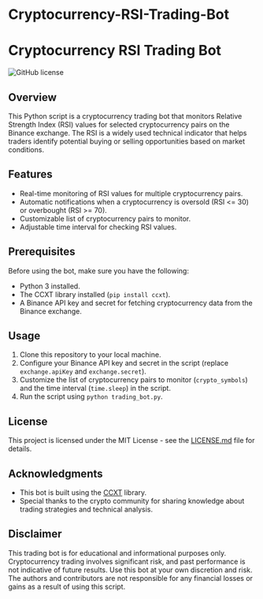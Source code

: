 # Cryptocurrency-RSI-Trading-Bot
# Cryptocurrency RSI Trading Bot

![GitHub license](https://img.shields.io/badge/license-MIT-blue.svg)

## Overview

This Python script is a cryptocurrency trading bot that monitors Relative Strength Index (RSI) values for selected cryptocurrency pairs on the Binance exchange. The RSI is a widely used technical indicator that helps traders identify potential buying or selling opportunities based on market conditions.

## Features

- Real-time monitoring of RSI values for multiple cryptocurrency pairs.
- Automatic notifications when a cryptocurrency is oversold (RSI <= 30) or overbought (RSI >= 70).
- Customizable list of cryptocurrency pairs to monitor.
- Adjustable time interval for checking RSI values.

## Prerequisites

Before using the bot, make sure you have the following:

- Python 3 installed.
- The CCXT library installed (`pip install ccxt`).
- A Binance API key and secret for fetching cryptocurrency data from the Binance exchange.

## Usage

1. Clone this repository to your local machine.
2. Configure your Binance API key and secret in the script (replace `exchange.apiKey` and `exchange.secret`).
3. Customize the list of cryptocurrency pairs to monitor (`crypto_symbols`) and the time interval (`time.sleep`) in the script.
4. Run the script using `python trading_bot.py`.

## License

This project is licensed under the MIT License - see the [LICENSE.md](LICENSE.md) file for details.

## Acknowledgments

- This bot is built using the [CCXT](https://github.com/ccxt/ccxt) library.
- Special thanks to the crypto community for sharing knowledge about trading strategies and technical analysis.

## Disclaimer

This trading bot is for educational and informational purposes only. Cryptocurrency trading involves significant risk, and past performance is not indicative of future results. Use this bot at your own discretion and risk. The authors and contributors are not responsible for any financial losses or gains as a result of using this script.


